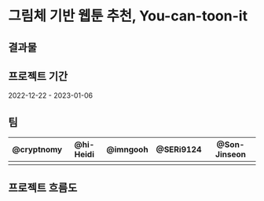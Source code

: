 # 그림체 기반 웹툰 추천, You-can-toon-it

## 결과물

## 프로젝트 기간
2022-12-22 - 2023-01-06

## 팀
|@cryptnomy|@hi-Heidi|@imngooh|@SERi9124|@Son-Jinseon|
|--|--|--|--|--|
|||||


## 프로젝트 흐름도
